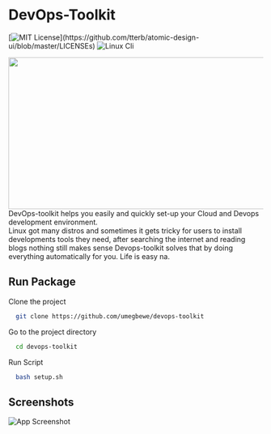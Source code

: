 
# DevOps-Toolkit

[![MIT License](https://img.shields.io/apm/l/atomic-design-ui.svg?)](https://github.com/tterb/atomic-design-ui/blob/master/LICENSEs)
![Linux Cli](https://img.shields.io/badge/Linux-Shell-green)

  <img src="https://raw.githubusercontent.com/umegbewe/devops-toolkit/main/.../Screenshot-Google.png" width="550px" height="300px">
DevOps-toolkit helps you easily and quickly set-up your Cloud and Devops development environment. <br>Linux got many distros and sometimes it gets tricky for users to install developments tools they need, after searching the internet and reading blogs nothing still makes sense Devops-toolkit solves that by doing everything automatically for you. Life is easy na. 

  
## Run Package

Clone the project

```bash
  git clone https://github.com/umegbewe/devops-toolkit
```

Go to the project directory

```bash
  cd devops-toolkit
```

Run Script

```bash
  bash setup.sh
```

  
## Screenshots

![App Screenshot](https://raw.githubusercontent.com/umegbewe/devops-toolkit/main/.../screenshot.png)

  
